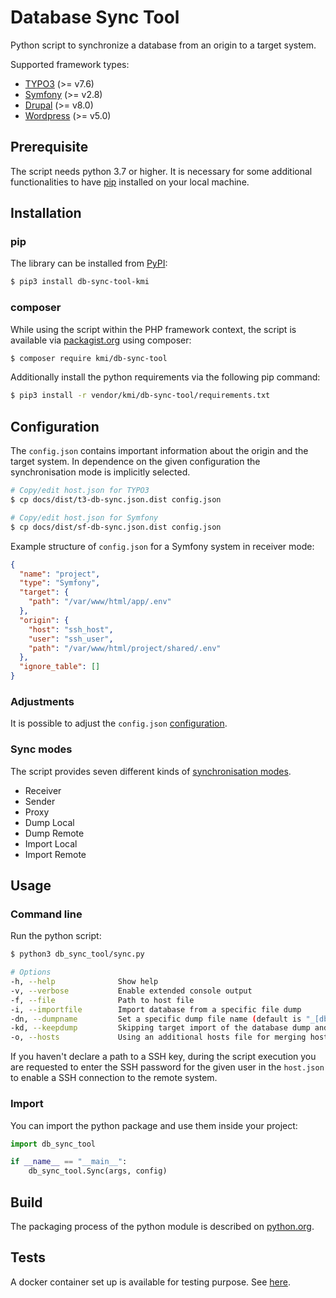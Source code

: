 # Database Sync Tool

Python script to synchronize a database from an origin to a target system.

Supported framework types:

- [TYPO3](https://typo3.org/) (>= v7.6)
- [Symfony](https://symfony.com/) (>= v2.8)
- [Drupal](https://www.drupal.org/) (>= v8.0)
- [Wordpress](https://wordpress.org) (>= v5.0)

## Prerequisite

The script needs python 3.7 or higher. It is necessary for some additional functionalities to have [pip](https://pypi.org/project/pip/) installed on your local machine. 

## Installation

### pip
The library can be installed from [PyPI](https://pypi.org/):
```bash
$ pip3 install db-sync-tool-kmi
```

### composer
While using the script within the PHP framework context, the script is available via [packagist.org](https://packagist.org/packages/kmi/db-sync-tool) using composer:

```bash
$ composer require kmi/db-sync-tool
```

Additionally install the python requirements via the following pip command:

````bash
$ pip3 install -r vendor/kmi/db-sync-tool/requirements.txt
````

## Configuration

The `config.json` contains important information about the origin and the target system. In dependence on the given configuration the synchronisation mode is implicitly selected.

```bash
# Copy/edit host.json for TYPO3
$ cp docs/dist/t3-db-sync.json.dist config.json

# Copy/edit host.json for Symfony
$ cp docs/dist/sf-db-sync.json.dist config.json
```

Example structure of `config.json` for a Symfony system in receiver mode:
```json
{
  "name": "project",
  "type": "Symfony",
  "target": {
    "path": "/var/www/html/app/.env"
  },
  "origin": {
    "host": "ssh_host",
    "user": "ssh_user",
    "path": "/var/www/html/project/shared/.env"
  },
  "ignore_table": []
}
```

### Adjustments

It is possible to adjust the `config.json` [configuration](docs/CONFIG.md).

### Sync modes

The script provides seven different kinds of [synchronisation modes](docs/MODE.md).

- Receiver
- Sender
- Proxy
- Dump Local
- Dump Remote
- Import Local
- Import Remote

## Usage

### Command line

Run the python script:

```bash
$ python3 db_sync_tool/sync.py
```

```bash
# Options
-h, --help              Show help
-v, --verbose           Enable extended console output
-f, --file              Path to host file
-i, --importfile        Import database from a specific file dump
-dn, --dumpname         Set a specific dump file name (default is "_[dbname]_[date]")
-kd, --keepdump         Skipping target import of the database dump and saving the available dump file in the given directory
-o, --hosts             Using an additional hosts file for merging hosts information with the configuration file
```

If you haven't declare a path to a SSH key, during the script execution you are requested to enter the SSH password for the given user in the `host.json` to enable a SSH connection to the remote system. 

### Import

You can import the python package and use them inside your project:

```python
import db_sync_tool

if __name__ == "__main__":
    db_sync_tool.Sync(args, config)
```

## Build

The packaging process of the python module is described on [python.org](https://packaging.python.org/tutorials/packaging-projects/).

## Tests

A docker container set up is available for testing purpose. See [here](tests/README.md).
